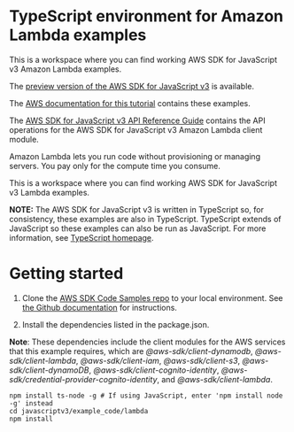# TypeScript environment for Amazon Lambda examples
This is a workspace where you can find working AWS SDK for JavaScript v3 Amazon Lambda examples. 

The [preview version of the AWS SDK for JavaScript v3](https://github.com/aws/aws-sdk-js-v3) is available. 

The [AWS documentation for this tutorial](https://docs.aws.amazon.com/sdk-for-javascript/v3/developer-guide/using-lambda-functions.html) contains these examples.

The [AWS SDK for JavaScript v3 API Reference Guide](https://docs.aws.amazon.com/AWSJavaScriptSDK/v3/latest/clients/client-lambda/index.html) contains the API operations for the AWS SDK for JavaScript v3 Amazon Lambda client module.

Amazon Lambda lets you run code without provisioning or managing servers. You pay only for the compute time you consume.

This is a workspace where you can find working AWS SDK for JavaScript v3 Lambda examples. 

**NOTE:** The AWS SDK for JavaScript v3 is written in TypeScript so, for consistency, these examples are also in TypeScript. TypeScript extends of JavaScript so these examples can also be run as JavaScript. For more information, see [TypeScript homepage](https://www.typescriptlang.org/).

# Getting started

1. Clone the [AWS SDK Code Samples repo](https://github.com/awsdocs/aws-doc-sdk-examples) to your local environment. See [the Github documentation](https://docs.github.com/en/github/creating-cloning-and-archiving-repositories/cloning-a-repository) for instructions.

2. Install the dependencies listed in the package.json.

**Note**: These dependencies include the client modules for the AWS services that this example requires, 
which are *@aws-sdk/client-dynamodb*, *@aws-sdk/client-lambda*, *@aws-sdk/client-iam*, 
*@aws-sdk/client-s3*, *@aws-sdk/client-dynamoDB*, *@aws-sdk/client-cognito-identity*, 
*@aws-sdk/credential-provider-cognito-identity*, and *@aws-sdk/client-lambda*.
```
npm install ts-node -g # If using JavaScript, enter 'npm install node -g' instead
cd javascriptv3/example_code/lambda
npm install
```
